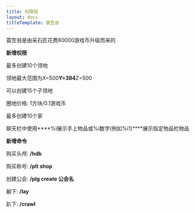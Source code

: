 ```yaml
---
title: 权限组
layout: docs
titleTemplate: 蓑笠翁
---
```


蓑笠翁是由采石匠花费80000游戏币升级而来的

**新增权限**

最多创建10个领地

领地最大范围为X=500**Y=384**Z=500

可以创建15个子领地

圈地价格: 1方块/0.1游戏币

最多创建10个家

聊天栏中使用****%i展示手上物品或%i数字(例如%i1)****展示指定物品栏物品

**新增命令**

购买头颅: **/hdb**

购买称号: **/plt shop**

创建公会: **/plg create 公会名**

躺下: **/lay**

趴下: **/crawl**